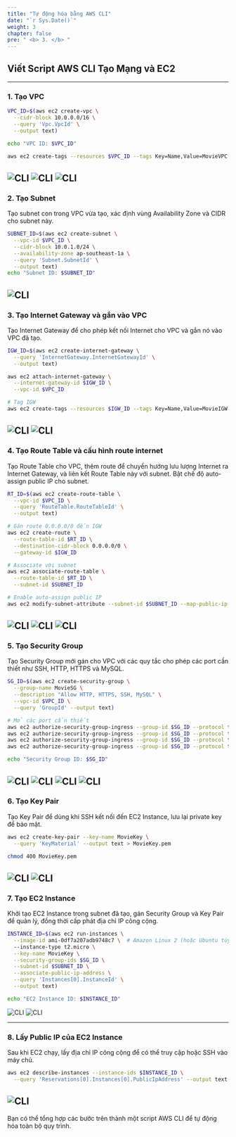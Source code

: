 ```yaml
---
title: "Tự động hóa bằng AWS CLI"
date: "`r Sys.Date()`"
weight: 3
chapter: false
pre: " <b> 3. </b> "
---
```


## Viết Script AWS CLI Tạo Mạng và EC2

---

### 1. Tạo VPC

```bash
VPC_ID=$(aws ec2 create-vpc \
  --cidr-block 10.0.0.0/16 \
  --query 'Vpc.VpcId' \
  --output text)

echo "VPC ID: $VPC_ID"

aws ec2 create-tags --resources $VPC_ID --tags Key=Name,Value=MovieVPC
```
![CLI](/images/3.cli/3.1.png)
![CLI](/images/3.cli/3.2.png)
![CLI](/images/3.cli/3.3.png)
---

### 2. Tạo Subnet

Tạo subnet con trong VPC vừa tạo, xác định vùng Availability Zone và CIDR cho subnet này.
``` bash
SUBNET_ID=$(aws ec2 create-subnet \
  --vpc-id $VPC_ID \
  --cidr-block 10.0.1.0/24 \
  --availability-zone ap-southeast-1a \
  --query 'Subnet.SubnetId' \
  --output text)
echo "Subnet ID: $SUBNET_ID"
```
![CLI](/images/3.cli/3.20.png)
---

### 3. Tạo Internet Gateway và gắn vào VPC

Tạo Internet Gateway để cho phép kết nối Internet cho VPC và gắn nó vào VPC đã tạo.
``` bash
IGW_ID=$(aws ec2 create-internet-gateway \
  --query 'InternetGateway.InternetGatewayId' \
  --output text)

aws ec2 attach-internet-gateway \
  --internet-gateway-id $IGW_ID \
  --vpc-id $VPC_ID

# Tag IGW
aws ec2 create-tags --resources $IGW_ID --tags Key=Name,Value=MovieIGW
```
![CLI](/images/3.cli/3.4.png)
![CLI](/images/3.cli/3.5.png)
---

### 4. Tạo Route Table và cấu hình route internet

Tạo Route Table cho VPC, thêm route để chuyển hướng lưu lượng Internet ra Internet Gateway, và liên kết Route Table này với subnet. Bật chế độ auto-assign public IP cho subnet.

``` bash
RT_ID=$(aws ec2 create-route-table \
  --vpc-id $VPC_ID \
  --query 'RouteTable.RouteTableId' \
  --output text)

# Gán route 0.0.0.0/0 đến IGW
aws ec2 create-route \
  --route-table-id $RT_ID \
  --destination-cidr-block 0.0.0.0/0 \
  --gateway-id $IGW_ID

# Associate với subnet
aws ec2 associate-route-table \
  --route-table-id $RT_ID \
  --subnet-id $SUBNET_ID

# Enable auto-assign public IP
aws ec2 modify-subnet-attribute --subnet-id $SUBNET_ID --map-public-ip-on-launch
```
![CLI](/images/3.cli/3.6.png)
![CLI](/images/3.cli/3.7.png)
![CLI](/images/3.cli/3.8.png)
---

### 5. Tạo Security Group

Tạo Security Group mới gán cho VPC với các quy tắc cho phép các port cần thiết như SSH, HTTP, HTTPS và MySQL.
```bash
SG_ID=$(aws ec2 create-security-group \
  --group-name MovieSG \
  --description "Allow HTTP, HTTPS, SSH, MySQL" \
  --vpc-id $VPC_ID \
  --query 'GroupId' --output text)

# Mở các port cần thiết
aws ec2 authorize-security-group-ingress --group-id $SG_ID --protocol tcp --port 22 --cidr 0.0.0.0/0
aws ec2 authorize-security-group-ingress --group-id $SG_ID --protocol tcp --port 80 --cidr 0.0.0.0/0
aws ec2 authorize-security-group-ingress --group-id $SG_ID --protocol tcp --port 443 --cidr 0.0.0.0/0
aws ec2 authorize-security-group-ingress --group-id $SG_ID --protocol tcp --port 3306 --cidr 10.0.0.0/16

echo "Security Group ID: $SG_ID"

```
![CLI](/images/3.cli/3.9.png)
![CLI](/images/3.cli/3.10.png)
![CLI](/images/3.cli/3.11.png)
![CLI](/images/3.cli/3.12.png)
---

### 6. Tạo Key Pair

Tạo Key Pair để dùng khi SSH kết nối đến EC2 Instance, lưu lại private key để bảo mật.
```bash
aws ec2 create-key-pair --key-name MovieKey \
  --query 'KeyMaterial' --output text > MovieKey.pem

chmod 400 MovieKey.pem

```
![CLI](/images/3.cli/3.13.png)
![CLI](/images/3.cli/3.14.png)
---

### 7. Tạo EC2 Instance

Khởi tạo EC2 Instance trong subnet đã tạo, gán Security Group và Key Pair để quản lý, đồng thời cấp phát địa chỉ IP công cộng.
```bash
INSTANCE_ID=$(aws ec2 run-instances \
  --image-id ami-0df7a207adb9748c7 \  # Amazon Linux 2 (hoặc Ubuntu tùy vùng)
  --instance-type t2.micro \
  --key-name MovieKey \
  --security-group-ids $SG_ID \
  --subnet-id $SUBNET_ID \
  --associate-public-ip-address \
  --query 'Instances[0].InstanceId' \
  --output text)

echo "EC2 Instance ID: $INSTANCE_ID"
```
![CLI](/images/3.cli/3.15.png)
![CLI](/images/3.cli/3.16.png)

---
### 8. Lấy Public IP của EC2 Instance

Sau khi EC2 chạy, lấy địa chỉ IP công cộng để có thể truy cập hoặc SSH vào máy chủ.
```bash
aws ec2 describe-instances --instance-ids $INSTANCE_ID \
  --query 'Reservations[0].Instances[0].PublicIpAddress' --output text

```
![CLI](/images/3.cli/3.21.png)
---

Bạn có thể tổng hợp các bước trên thành một script AWS CLI để tự động hóa toàn bộ quy trình.
